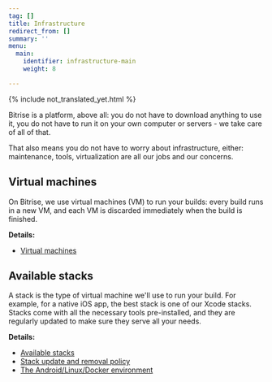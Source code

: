 ```yaml
---
tag: []
title: Infrastructure
redirect_from: []
summary: ''
menu:
  main:
    identifier: infrastructure-main
    weight: 8

---
```

{% include not_translated_yet.html %}

Bitrise is a platform, above all: you do not have to download anything to use it, you do not have to run it on your own computer or servers - we take care of all of that.

That also means you do not have to worry about infrastructure, either: maintenance, tools, virtualization are all our jobs and our concerns.

## Virtual machines

On Bitrise, we use virtual machines (VM) to run your builds: every build runs in a new VM, and each VM is discarded immediately when the build is finished.

**Details:**

* [Virtual machines](/jp/infrastructure/virtual-machines/)

## Available stacks

A stack is the type of virtual machine we'll use to run your build. For example, for a native iOS app, the best stack is one of our Xcode stacks. Stacks come with all the necessary tools pre-installed, and they are regularly updated to make sure they serve all your needs.

**Details:**

* [Available stacks](/jp/infrastructure/available-stacks/)
* [Stack update and removal policy](/jp/infrastructure/stack-update-and-removal-policy/)
* [The Android/Linux/Docker environment](/jp/infrastructure/the-environment/)